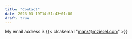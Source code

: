 ```yaml
---
title: "Contact"
date: 2023-03-19T14:51:43+01:00
draft: true
---
```

My email address is {{< cloakemail "mans@mziesel.com" >}}


